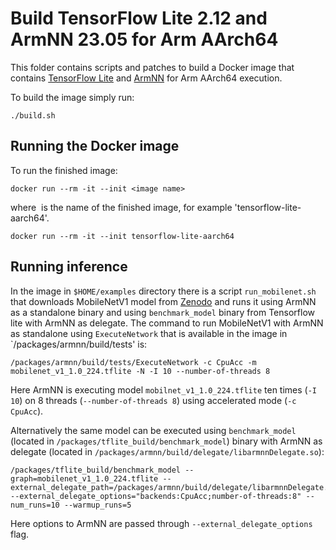 # Build TensorFlow Lite 2.12 and ArmNN 23.05 for Arm AArch64

This folder contains scripts and patches to build a Docker image that contains [TensorFlow Lite](https://www.tensorflow.org/lite) and [ArmNN](https://developer.arm.com/ip-products/processors/machine-learning/arm-nn) for Arm AArch64 execution.

To build the image simply run:

``` ./build.sh ```

## Running the Docker image
To run the finished image:

```docker run --rm -it --init <image name> ```

where <image name> is the name of the finished image, for example 'tensorflow-lite-aarch64'.

```docker run --rm -it --init tensorflow-lite-aarch64```

## Running inference

In the image in `$HOME/examples` directory there is a script `run_mobilenet.sh` that downloads MobileNetV1 model from [Zenodo](https://zenodo.org/record/2269307/files/mobilenet_v1_1.0_224.tgz) and runs it using ArmNN as a standalone binary and using `benchmark_model` binary from Tensorflow lite with ArmNN as delegate. The command to run MobileNetV1 with ArmNN as standalone using `ExecuteNetwork` that is available in the image in `/packages/armnn/build/tests' is:

```
/packages/armnn/build/tests/ExecuteNetwork -c CpuAcc -m mobilenet_v1_1.0_224.tflite -N -I 10 --number-of-threads 8
```

Here ArmNN is executing model `mobilnet_v1_1.0_224.tflite` ten times (`-I 10`) on 8 threads (`--number-of-threads 8`) using accelerated mode (`-c CpuAcc`).

Alternatively the same model can be executed using `benchmark_model` (located in `/packages/tflite_build/benchmark_model`) binary with ArmNN as delegate (located in `/packages/armnn/build/delegate/libarmnnDelegate.so`):

```
/packages/tflite_build/benchmark_model --graph=mobilenet_v1_1.0_224.tflite --external_delegate_path=/packages/armnn/build/delegate/libarmnnDelegate.so --external_delegate_options="backends:CpuAcc;number-of-threads:8" --num_runs=10 --warmup_runs=5
```

Here options to ArmNN are passed through `--external_delegate_options` flag.